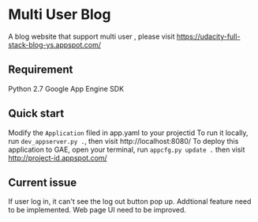 # Multi User Blog
A blog website that support multi user , please visit https://udacity-full-stack-blog-ys.appspot.com/

## Requirement
Python 2.7
Google App Engine SDK

## Quick start
Modify the `Application` filed in app.yaml to your projectid
To run it locally, run `dev_appserver.py .`, then visit http://localhost:8080/
To deploy this application to GAE, open your terminal, run `appcfg.py update .`
then visit http://project-id.appspot.com/


## Current issue
If user log in, it can't see the log out button pop up.
Addtional feature need to be implemented.
Web page UI need to be improved.

